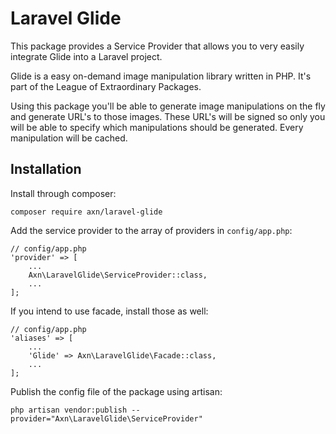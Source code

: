 Laravel Glide
=============

This package provides a Service Provider that allows you to very easily integrate Glide into a Laravel project.

Glide is a easy on-demand image manipulation library written in PHP. It's part of the League of Extraordinary Packages.

Using this package you'll be able to generate image manipulations on the fly and generate URL's to those images.
These URL's will be signed so only you will be able to specify which manipulations should be generated.
Every manipulation will be cached.

Installation
------------

Install through composer:

```
composer require axn/laravel-glide
```

Add the service provider to the array of providers in `config/app.php`:

```
// config/app.php
'provider' => [
    ...
    Axn\LaravelGlide\ServiceProvider::class,
    ...
];
```

If you intend to use facade, install those as well:

```
// config/app.php
'aliases' => [
    ...
    'Glide' => Axn\LaravelGlide\Facade::class,
    ...
];

```

Publish the config file of the package using artisan:

```
php artisan vendor:publish --provider="Axn\LaravelGlide\ServiceProvider"
```
